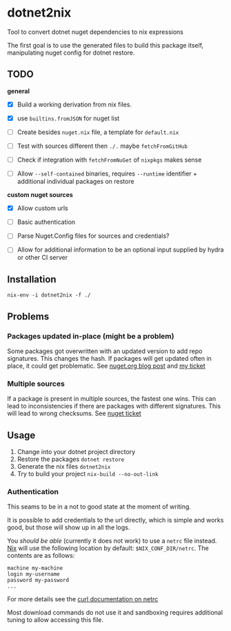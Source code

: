 # dotnet2nix

Tool to convert dotnet nuget dependencies to nix expressions

The first goal is to use the generated files to build this package itself,
manipulating nuget config for dotnet restore.

## TODO

**general**

* [x] Build a working derivation from nix files.
* [x] use `builtins.fromJSON` for nuget list
* [ ] Create besides `nuget.nix` file, a template for `default.nix`
* [ ] Test with sources different then `./.` maybe `fetchFromGitHub`
* [ ] Check if integration with `fetchFromNuGet` of `nixpkgs` makes sense
* [ ] Allow `--self-contained` binaries, requires `--runtime` identifier + additional individual packages on restore


**custom nuget sources**

* [x] Allow custom urls
* [ ] Basic authentication
* [ ] Parse Nuget.Config files for sources and credentials?
* [ ] Allow for additional information to be an optional input supplied by hydra or other CI server


## Installation

```
nix-env -i dotnet2nix -f ./
```

## Problems 

### Packages updated in-place (might be a problem)

Some packages got overwritten with an updated version to add repo signatures.
This changes the hash. If packages will get updated often in place, it could get problematic.
See [nuget.org blog post](https://blog.nuget.org/20180810/Introducing-Repository-Signatures.html)
and [my ticket](https://github.com/dotnet/coreclr/issues/20489)

### Multiple sources

If a package is present in multiple sources, the fastest one wins.
This can lead to inconsistencies if there are packages with different signatures.
This will lead to wrong checksums. See [nuget ticket](https://github.com/NuGet/Home/issues/5611)

## Usage

1. Change into your dotnet project directory
2. Restore the packages `dotnet restore`
3. Generate the nix files `dotnet2nix`
4. Try to build your project `nix-build --no-out-link`

### Authentication

This seams to be in a not to good state at the moment of writing.

It is possible to add credentials to the url directly, which is simple and works
good, but those will show up in all the logs.

You *should be able* (currently it does not work) to use a `netrc` file
instead. [Nix](https://nixos.org/nix/manual/#description-41) will use the
following
location by default: `$NIX_CONF_DIR/netrc`. The contents are as follows:

```
machine my-machine
login my-username
password my-password
...
```
For more details see the 
[curl documentation on netrc](https://ec.haxx.se/usingcurl-netrc.html)

Most download commands do not use it and sandboxing requires additional
tuning to allow accessing this file.
